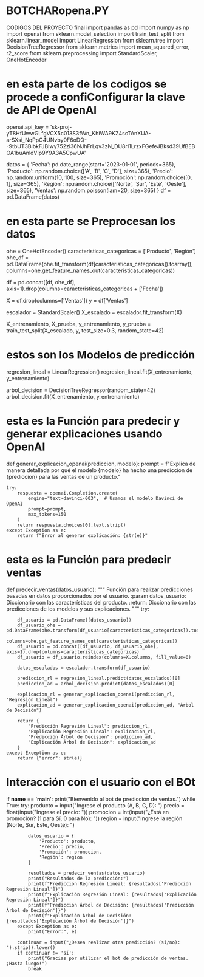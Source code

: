 # BOTCHARopena.PY
CODIGOS DEL PROYECTO final
import pandas as pd
import numpy as np
import openai
from sklearn.model_selection import train_test_split
from sklearn.linear_model import LinearRegression
from sklearn.tree import DecisionTreeRegressor
from sklearn.metrics import mean_squared_error, r2_score
from sklearn.preprocessing import StandardScaler, OneHotEncoder

#  en esta parte de los codigos se procede a confiConfigurar la clave de API de OpenAI
openai.api_key = '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'


datos = {
    'Fecha': pd.date_range(start='2023-01-01', periods=365),
    'Producto': np.random.choice(['A', 'B', 'C', 'D'], size=365),
    'Precio': np.random.uniform(10, 100, size=365),
    'Promoción': np.random.choice([0, 1], size=365),
    'Región': np.random.choice(['Norte', 'Sur', 'Este', 'Oeste'], size=365),
    'Ventas': np.random.poisson(lam=20, size=365)
}
df = pd.DataFrame(datos)

# en esta parte se Preprocesan los datos
ohe = OneHotEncoder()
caracteristicas_categoricas = ['Producto', 'Región']
ohe_df = pd.DataFrame(ohe.fit_transform(df[caracteristicas_categoricas]).toarray(),
                       columns=ohe.get_feature_names_out(caracteristicas_categoricas))

df = pd.concat([df, ohe_df], axis=1).drop(columns=caracteristicas_categoricas + ['Fecha'])

X = df.drop(columns=['Ventas'])
y = df['Ventas']

escalador = StandardScaler()
X_escalado = escalador.fit_transform(X)

X_entrenamiento, X_prueba, y_entrenamiento, y_prueba = train_test_split(X_escalado, y, test_size=0.3, random_state=42)

# estos son los Modelos de predicción
regresion_lineal = LinearRegression()
regresion_lineal.fit(X_entrenamiento, y_entrenamiento)

arbol_decision = DecisionTreeRegressor(random_state=42)
arbol_decision.fit(X_entrenamiento, y_entrenamiento)

# esta es la Función para predecir y generar explicaciones usando OpenAI
def generar_explicacion_openai(prediccion, modelo):
    prompt = f"Explica de manera detallada por qué el modelo {modelo} ha hecho una predicción de {prediccion} para las ventas de un producto."
    
    try:
        respuesta = openai.Completion.create(
            engine="text-davinci-003",  # Usamos el modelo Davinci de OpenAI
            prompt=prompt,
            max_tokens=150
        )
        return respuesta.choices[0].text.strip()
    except Exception as e:
        return f"Error al generar explicación: {str(e)}"

#  esta es la Función para predecir ventas
def predecir_ventas(datos_usuario):
    """
    Función para realizar predicciones basadas en datos proporcionados por el usuario.
    :param datos_usuario: Diccionario con las características del producto.
    :return: Diccionario con las predicciones de los modelos y sus explicaciones.
    """
    try:
        
        df_usuario = pd.DataFrame([datos_usuario])
        df_usuario_ohe = pd.DataFrame(ohe.transform(df_usuario[caracteristicas_categoricas]).toarray(),
                                      columns=ohe.get_feature_names_out(caracteristicas_categoricas))
        df_usuario = pd.concat([df_usuario, df_usuario_ohe], axis=1).drop(columns=caracteristicas_categoricas)
        df_usuario = df_usuario.reindex(columns=X.columns, fill_value=0)

        datos_escalados = escalador.transform(df_usuario)

        prediccion_rl = regresion_lineal.predict(datos_escalados)[0]
        prediccion_ad = arbol_decision.predict(datos_escalados)[0]

        explicacion_rl = generar_explicacion_openai(prediccion_rl, "Regresión Lineal")
        explicacion_ad = generar_explicacion_openai(prediccion_ad, "Árbol de Decisión")

        return {
            "Predicción Regresión Lineal": prediccion_rl,
            "Explicación Regresión Lineal": explicacion_rl,
            "Predicción Árbol de Decisión": prediccion_ad,
            "Explicación Árbol de Decisión": explicacion_ad
        }
    except Exception as e:
        return {"error": str(e)}

# Interacción con el usuario con el BOt
if __name__ == '__main__':
    print("Bienvenido al bot de predicción de ventas.")
    while True:
        try:
            producto = input("Ingrese el producto (A, B, C, D): ")
            precio = float(input("Ingrese el precio: "))
            promocion = int(input("¿Está en promoción? (1 para Sí, 0 para No): "))
            region = input("Ingrese la región (Norte, Sur, Este, Oeste): ")

            datos_usuario = {
                'Producto': producto,
                'Precio': precio,
                'Promoción': promocion,
                'Región': region
            }

            resultados = predecir_ventas(datos_usuario)
            print("Resultados de la predicción:")
            print(f"Predicción Regresión Lineal: {resultados['Predicción Regresión Lineal']}")
            print(f"Explicación Regresión Lineal: {resultados['Explicación Regresión Lineal']}")
            print(f"Predicción Árbol de Decisión: {resultados['Predicción Árbol de Decisión']}")
            print(f"Explicación Árbol de Decisión: {resultados['Explicación Árbol de Decisión']}")
        except Exception as e:
            print("Error:", e)

        continuar = input("¿Desea realizar otra predicción? (sí/no): ").strip().lower()
        if continuar != 'sí':
            print("Gracias por utilizar el bot de predicción de ventas. ¡Hasta luego!")
            break
